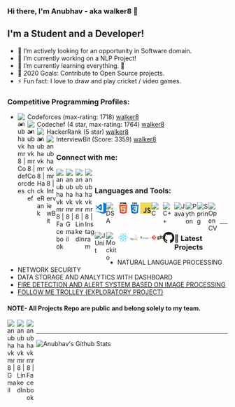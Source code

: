 ### Hi there, I'm Anubhav - aka walker8 👋

## I'm a Student and a Developer!
- 👯 I’m actively looking for an opportunity in Software domain.
- 🔭 I’m currently working on a NLP Project!
- 🌱 I’m currently learning everything. 🤣
- 🥅 2020 Goals: Contribute to Open Source projects.
- ⚡ Fun fact: I love to draw and play cricket / video games.

### Competitive Programming Profiles:

- Codeforces (max-rating: 1718) [walker8](https://codeforces.com/profile/Walker8) [<img align="left" alt="anubhavkmr8 | Codeforces" width="22px" src="https://cdn.jsdelivr.net/npm/simple-icons@v3/icons/codeforces.svg" />][codeforces]
- Codechef (4 star, max-rating: 1764) [walker8](https://www.codechef.com/users/walker8) [<img align="left" alt="anubhavkmr8 | Codechef" width="22px" src="https://cdn.jsdelivr.net/npm/simple-icons@v3/icons/codechef.svg" />][codechef]
- HackerRank (5 star) [walker8](https://www.hackerrank.com/walker8) [<img align="left" alt="anubhavkmr8 | HackeRank" width="22px" src="https://cdn.jsdelivr.net/npm/simple-icons@v3/icons/hackerrank.svg" />][hackerrank]
- InterviewBit (Score: 3359) [walker8](https://www.interviewbit.com/profile/walker8) [<img align="left" alt="anubhavkmr8 | InterviewBit" width="22px" src="https://encrypted-tbn0.gstatic.com/images?q=tbn%3AANd9GcRTPZA3lEYsxJYiPfwd-Zl0tP3UUm6di1drjw&usqp=CAU" />][interviewbit]

### Connect with me:

[<img align="left" alt="anubhavkmr8 | Facebook" width="22px" src="https://img.icons8.com/android/24/000000/facebook-new.png" />][facebook]
[<img align="left" alt="anubhavkmr8 | Gmail" width="22px" src="https://cdn.jsdelivr.net/npm/simple-icons@v3/icons/gmail.svg" />][gmail]
[<img align="left" alt="anubhavkmr8 | LinkedIn" width="22px" src="https://cdn.jsdelivr.net/npm/simple-icons@v3/icons/linkedin.svg" />][linkedin]
[<img align="left" alt="anubhavkmr8 | Instagram" width="22px" src="https://cdn.jsdelivr.net/npm/simple-icons@v3/icons/instagram.svg" />][instagram]

<br />

### Languages and Tools:

<img align="left" alt="Visual Studio Code" width="26px" src="https://raw.githubusercontent.com/github/explore/80688e429a7d4ef2fca1e82350fe8e3517d3494d/topics/visual-studio-code/visual-studio-code.png" />
<img align="left" alt="DSA" width="26px" src="https://img.favpng.com/6/17/18/data-structures-and-algorithms-algorithms-data-structures-programs-computer-science-png-favpng-WLB6bjNKJudwXf5EVbHqwXNsF.jpg" />
<img align="left" alt="HTML5" width="26px" src="https://raw.githubusercontent.com/github/explore/80688e429a7d4ef2fca1e82350fe8e3517d3494d/topics/html/html.png" />
<img align="left" alt="CSS3" width="26px" src="https://raw.githubusercontent.com/github/explore/80688e429a7d4ef2fca1e82350fe8e3517d3494d/topics/css/css.png" />
<img align="left" alt="JavaScript" width="26px" src="https://raw.githubusercontent.com/github/explore/80688e429a7d4ef2fca1e82350fe8e3517d3494d/topics/javascript/javascript.png" />
<img align="left" alt="C" width="26px" src="https://assets.exercism.io/tracks/c-hex-turquoise.png" />
<img align="left" alt="C++" width="26px" src="https://upload.wikimedia.org/wikipedia/commons/thumb/1/18/ISO_C%2B%2B_Logo.svg/1200px-ISO_C%2B%2B_Logo.svg.png" />
<img align="left" alt="Java" width="26px" src="https://sdtimes.com/wp-content/uploads/2019/03/jW4dnFtA_400x400.jpg" />
<img align="left" alt="Python" width="26px" src="https://upload.wikimedia.org/wikipedia/commons/thumb/c/c3/Python-logo-notext.svg/1200px-Python-logo-notext.svg.png" />
<img align="left" alt="Spring" width="26px" src="https://dzone.com/storage/temp/12434118-spring-boot-logo.png" />
<img align="left" alt="OpenCV" width="26px" src="https://w7.pngwing.com/pngs/978/465/png-transparent-learning-opencv-computer-vision-machine-learning-c-robotics-text-computer-logo.png" />
<img align="left" alt="JUnit" width="26px" src="https://junit.org/junit5/assets/img/junit5-logo.png" />
<img align="left" alt="Mockito" width="26px" src="https://static.javatpoint.com/tutorial/mockito/images/mockito.png" />
<img align="left" alt="React" width="26px" src="https://raw.githubusercontent.com/github/explore/80688e429a7d4ef2fca1e82350fe8e3517d3494d/topics/react/react.png" />
<img align="left" alt="MySQL" width="26px" src="https://raw.githubusercontent.com/github/explore/80688e429a7d4ef2fca1e82350fe8e3517d3494d/topics/mysql/mysql.png" />
<img align="left" alt="MongoDB" width="26px" src="https://raw.githubusercontent.com/github/explore/80688e429a7d4ef2fca1e82350fe8e3517d3494d/topics/mongodb/mongodb.png" />
<img align="left" alt="Git" width="26px" src="https://raw.githubusercontent.com/github/explore/80688e429a7d4ef2fca1e82350fe8e3517d3494d/topics/git/git.png" />
<img align="left" alt="GitHub" width="26px" src="https://raw.githubusercontent.com/github/explore/78df643247d429f6cc873026c0622819ad797942/topics/github/github.png" />

<br />
<br />


---

### 📕 Latest Projects
<!-- PROJECTS:START -->
- NATURAL LANGUAGE PROCESSING
- NETWORK SECURITY
- DATA STORAGE AND ANALYTICS WITH DASHBOARD
- [FIRE DETECTION AND ALERT SYSTEM BASED ON IMAGE PROCESSING](https://github.com/anubhavkmr8/Fire-Detection-Camera)
- [FOLLOW ME TROLLEY (EXPLORATORY PROJECT)](https://github.com/anubhavkmr8/Folloy-Me-Trolley)

#### NOTE- All Projects Repo are public and belong solely to my team.

[<img align="left" alt="anubhavkmr8 | Gmail" width="22px" src="https://cdn.jsdelivr.net/npm/simple-icons@v3/icons/gmail.svg" />][gmail]
[<img align="left" alt="anubhavkmr8 | LinkedIn" width="22px" src="https://cdn.jsdelivr.net/npm/simple-icons@v3/icons/linkedin.svg" />][linkedin] 
[<img align="left" alt="anubhavkmr8 | Facebook" width="22px" src="https://img.icons8.com/android/24/000000/facebook-new.png" />][facebook]
<!-- PROJECTS:END -->

<br />

---

<img align="left" alt="Anubhav's Github Stats" src="https://github-readme-stats.vercel.app/api?username=anubhavkmr8&show_icons=true&hide_border=true" />

[facebook]: https://www.facebook.com/anubhav.kumar.1848
[gmail]: mailto:anubhavkmr8@gmail.com
[instagram]: https://www.instagram.com/i_m_anubhav8/?hl=en
[linkedin]: https://www.linkedin.com/in/anubhav-kumar-5831b5150
[codeforces]: https://codeforces.com/profile/Walker8
[codechef]: https://www.codechef.com/users/walker8
[hackerrank]: https://www.hackerrank.com/walker8
[interviewbit]: https://www.interviewbit.com/profile/walker8
